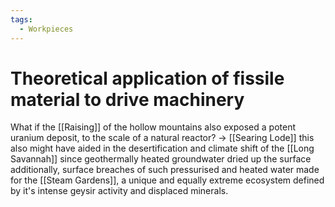 ```yaml
---
tags:
  - Workpieces
---
```

# Theoretical application of fissile material to drive machinery
What if the [[Raising]] of the hollow mountains also exposed a potent uranium deposit, to the scale of a natural reactor?
	-> [[Searing Lode]]
this also might have aided in the desertification and climate shift of the [[Long Savannah]] since geothermally heated groundwater dried up the surface
additionally, surface breaches of such pressurised and heated water made for the [[Steam Gardens]], a unique and equally extreme ecosystem defined by it's intense geysir activity and displaced minerals.


